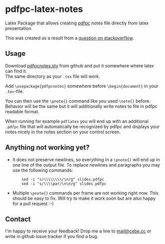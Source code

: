 pdfpc-latex-notes
=================

Latex Package that allows creating [pdfpc](http://davvil.github.io/pdfpc/) notes file directly from latex presentation.

This was created as a result from a [question on stackoverflow](http://tex.stackexchange.com/questions/119191/extract-all-note-tags-from-beamer-as-a-simple-text-file/119267#119267).

Usage
-----

Download [pdfpcnotes.sty](https://raw.github.com/cebe/pdfpc-latex-notes/master/pdfpcnotes.sty)
from github and put it somewhere where latex can find it.  
The same directory as your `.tex` file will work.

Add `\usepackage{pdfpcnotes}` somewhere before `\begin{document}` in your `.tex`-file.

You can then use the `\pnote{}` command like you used `\note{}` before.
Behavior will be the same but it will additionally write notes to file in pdfpc readable format.

When running for example `pdflatex` you will end up with an additional `.pdfpc` file that
will automatically be recognized by pdfpc and displays your notes nicely in the notes section on your control screen.


Anything not working yet?
-------------------------

- It does not preserve newlines, so everything in a `\pnote{}` will end up
  in one line of the output file.
  To replace newlines and paragraphs you may use the following commands:

  ```
      sed -i "s/\\\\\\\\/\n/g" slides.pdfpc
      sed -i "s/\\\\par/\n\n/g" slides.pdfpc
  ```

- Multiple `\pnote{}` commands per frame are not working right now. This should be easy to fix.
  Will try to make it work soon but are also happy for a pull request :-)

Contact
-------

I'm happy to receive your feedback!
Drop me a line to mail@cebe.cc or write in github issue tracker if you find a bug.
